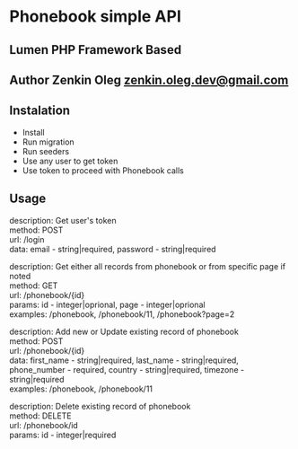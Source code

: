 #	Phonebook simple API

## Lumen PHP Framework Based

## Author Zenkin Oleg <zenkin.oleg.dev@gmail.com>

## Instalation

 - Install
 - Run migration
 - Run seeders
 - Use any user to get token
 - Use token to proceed with Phonebook calls

## Usage

description: Get user's token  
method: POST  
url: /login  
data: email - string|required, password - string|required  

description: Get either all records from phonebook or from specific page if noted  
method: GET  
url: /phonebook/{id}  
params: id - integer|oprional, page - integer|oprional  
examples: /phonebook, /phonebook/11, /phonebook?page=2  

description: Add new or Update existing record of phonebook  
method: POST  
url: /phonebook/{id}  
data: first_name - string|required, last_name - string|required, phone_number - required, country - string|required, timezone - string|required  
examples: /phonebook, /phonebook/11  

description: Delete existing record of phonebook  
method: DELETE  
url: /phonebook/id  
params: id - integer|required  
